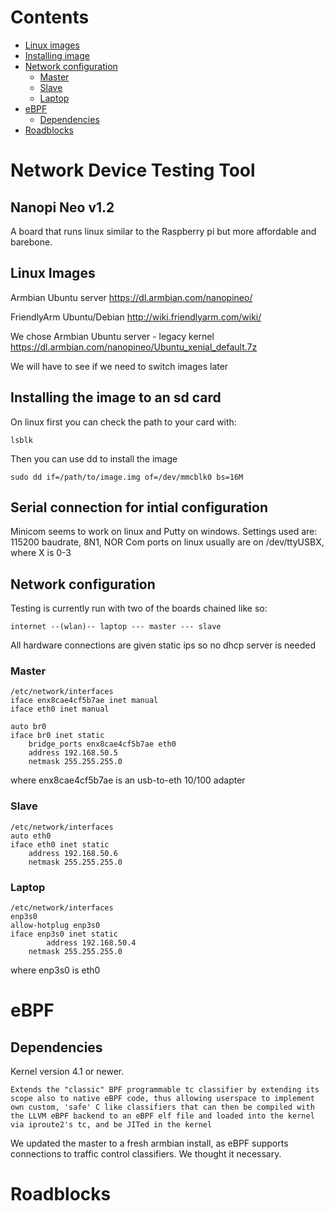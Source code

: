 # Contents

* [Linux images](#linux-images)
* [Installing image](#installing-the-image-to-an-sd-card)
* [Network configuration](#network-configuration)
    * [Master](#master)
    * [Slave](#slave)
    * [Laptop](#laptop)
* [eBPF](#ebpf)
    * [Dependencies](#dependencies)
* [Roadblocks](#roadblocks)

# Network Device Testing Tool


## Nanopi Neo v1.2

A board that runs linux similar to the Raspberry pi but more affordable and barebone.


## Linux Images

Armbian Ubuntu server
https://dl.armbian.com/nanopineo/

FriendlyArm Ubuntu/Debian
http://wiki.friendlyarm.com/wiki/


We chose Armbian Ubuntu server - legacy kernel
https://dl.armbian.com/nanopineo/Ubuntu_xenial_default.7z

We will have to see if we need to switch images later


## Installing the image to an sd card

On linux first you can check the path to your card with:
```
lsblk
```
Then you can use dd to install the image
```
sudo dd if=/path/to/image.img of=/dev/mmcblk0 bs=16M
```


## Serial connection for intial configuration

Minicom seems to work on linux and Putty on windows.
Settings used are: 115200 baudrate, 8N1, NOR
Com ports on linux usually are on /dev/ttyUSBX, where X is 0-3


## Network configuration

Testing is currently run with two of the boards chained like so:

	internet --(wlan)-- laptop --- master --- slave

All hardware connections are given static ips so no dhcp server is needed


### Master
```
/etc/network/interfaces
iface enx8cae4cf5b7ae inet manual
iface eth0 inet manual

auto br0
iface br0 inet static
	bridge_ports enx8cae4cf5b7ae eth0
	address 192.168.50.5
	netmask 255.255.255.0
```
where enx8cae4cf5b7ae is an usb-to-eth 10/100 adapter

### Slave
```
/etc/network/interfaces
auto eth0
iface eth0 inet static
	address 192.168.50.6
	netmask 255.255.255.0
```

### Laptop
```
/etc/network/interfaces
enp3s0
allow-hotplug enp3s0
iface enp3s0 inet static
        address 192.168.50.4
	netmask 255.255.255.0
```
where enp3s0 is eth0

# eBPF

## Dependencies

Kernel version 4.1 or newer.
```
Extends the "classic" BPF programmable tc classifier by extending its scope also to native eBPF code, thus allowing userspace to implement own custom, 'safe' C like classifiers that can then be compiled with the LLVM eBPF backend to an eBPF elf file and loaded into the kernel via iproute2's tc, and be JITed in the kernel
```
We updated the master to a fresh armbian install, as eBPF supports connections to traffic control classifiers. We thought it necessary.

# Roadblocks


